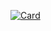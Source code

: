 [![Card](https://github-readme-stats.vercel.app/api/pin?username=lowl1f3&repo=Stuff&show_owner=true&bg_color=22272E&text_color=9F9F9F&title_color=9F9F9F&icon_color=9F9F9F)](https://github.com/lowl1f3/Stuff)
